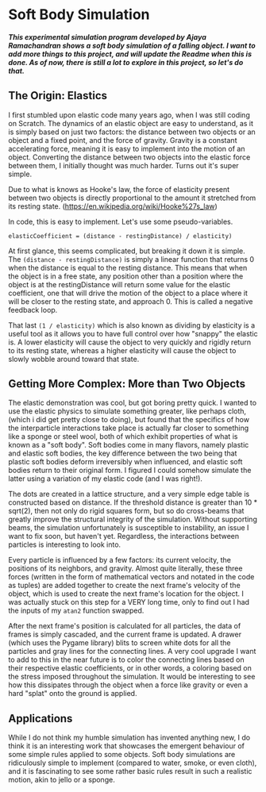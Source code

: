 # Soft Body Simulation

##### This experimental simulation program developed by Ajaya Ramachandran shows a soft body simulation of a falling object. I want to add more things to this project, and will update the Readme when this is done. As of now, there is still a lot to explore in this project, so let's do that.


## The Origin: Elastics
I first stumbled upon elastic code many years ago, when I was still coding on Scratch. The dynamics of an elastic object are easy to understand, as it is simply based on just two factors: the distance between two objects or an object and a fixed point, and the force of gravity. Gravity is a constant accelerating force, meaning it is easy to implement into the motion of an object. Converting the distance between two objects into the elastic force between them, I initially thought was much harder. Turns out it's super simple.

Due to what is knows as Hooke's law, the force of elasticity present between two objects is directly proportional to the amount it stretched from its resting state. (https://en.wikipedia.org/wiki/Hooke%27s_law)

In code, this is easy to implement. Let's use some pseudo-variables.

`elasticCoefficient = (distance - restingDistance) / elasticity)`

At first glance, this seems complicated, but breaking it down it is simple. The `(distance - restingDistance)` is simply a linear function that returns 0 when the distance is equal to the resting distance. This means that when the object is in a free state, any position other than a position where the object is at the restingDistance will return some value for the elastic coefficient, one that will drive the motion of the object to a place where it will be closer to the resting state, and approach 0. This is called a negative feedback loop.

That last `(1 / elasticity)` which is also known as dividing by elasticity is a useful tool as it allows you to have full control over how "snappy" the elastic is. A lower elasticity will cause the object to very quickly and rigidly return to its resting state, whereas a higher elasticity will cause the object to slowly wobble around toward that state.

## Getting More Complex: More than Two Objects
The elastic demonstration was cool, but got boring pretty quick. I wanted to use the elastic physics to simulate something greater, like perhaps cloth, (which i did get pretty close to doing), but found that the specifics of how the interparticle interactions take place is actually far closer to something like a sponge or steel wool, both of which exhibit properties of what is known as a "soft body". Soft bodies come in many flavors, namely plastic and elastic soft bodies, the key difference between the two being that plastic soft bodies deform irreversibly when influenced, and elastic soft bodies return to their original form. I figured I could somehow simulate the latter using a variation of my elastic code (and I was right!).

The dots are created in a lattice structure, and a very simple edge table is constructed based on distance. If the threshold distance is greater than 10 * sqrt(2), then not only do rigid squares form, but so do cross-beams that greatly improve the structural integrity of the simulation. Without supporting beams, the simulation unfortunately is susceptible to instability, an issue I want to fix soon, but haven't yet. Regardless, the interactions between particles is interesting to look into.

Every particle is influenced by a few factors: its current velocity, the positions of its neighbors, and gravity. Almost quite literally, these three forces (written in the form of mathematical vectors and notated in the code as tuples) are added together to create the next frame's velocity of the object, which is used to create the next frame's location for the object. I was actually stuck on this step for a VERY long time, only to find out I had the inputs of my `atan2` function swapped.

After the next frame's position is calculated for all particles, the data of frames is simply cascaded, and the current frame is updated. A drawer (which uses the Pygame library) blits to screen white dots for all the particles and gray lines for the connecting lines. A very cool upgrade I want to add to this in the near future is to color the connecting lines based on their respective elastic coefficients, or in other words, a coloring based on the stress imposed throughout the simulation. It would be interesting to see how this dissipates through the object when a force like gravity or even a hard "splat" onto the ground is applied.

## Applications
While I do not think my humble simulation has invented anything new, I do think it is an interesting work that showcases the emergent behaviour of some simple rules applied to some objects. Soft body simulations are ridiculously simple to implement (compared to water, smoke, or even cloth), and it is fascinating to see some rather basic rules result in such a realistic motion, akin to jello or a sponge.